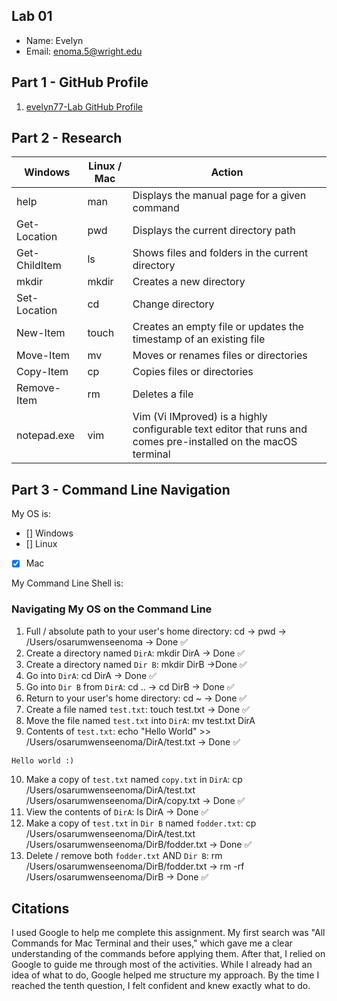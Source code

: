 ## Lab 01

- Name: Evelyn
- Email: enoma.5@wright.edu

## Part 1 - GitHub Profile

1. [evelyn77-Lab GitHub Profile](FIXTHISURL-https://github.com/evelyn77-Lab)

## Part 2 - Research

| Windows | Linux / Mac | Action |
| ---     | ---         | ---    |
| help    | man         | Displays the manual page for a given command       |
| Get-Location | pwd    | Displays the current directory path       |
| Get-ChildItem | ls    | Shows files and folders in the current directory       |
| mkdir   | mkdir       | Creates a new directory       |
| Set-Location | cd     | Change directory       |
| New-Item | touch      | Creates an empty file or updates the timestamp of an existing file       |
| Move-Item | mv        | Moves or renames files or directories       |
| Copy-Item | cp        | Copies files or directories       |
| Remove-Item | rm      | Deletes a file       |
| notepad.exe | vim     | Vim (Vi IMproved) is a highly configurable text editor that runs and comes pre-installed on the macOS terminal        |

## Part 3 - Command Line Navigation

My OS is:
- [] Windows
- [] Linux
- [x] Mac

My Command Line Shell is: 

### Navigating My OS on the Command Line

1. Full / absolute path to your user's home directory: cd -> pwd -> /Users/osarumwenseenoma -> Done ✅
2. Create a directory named `DirA`: mkdir DirA -> Done ✅
3. Create a directory named `Dir B`: mkdir DirB ->Done ✅
4. Go into `DirA`: cd DirA -> Done ✅
5. Go into `Dir B` from `DirA`: cd .. -> cd DirB -> Done ✅
6. Return to your user's home directory: cd ~ -> Done ✅
7. Create a file named `test.txt`: touch test.txt -> Done ✅
8. Move the file named `test.txt` into `DirA`: mv test.txt DirA
9. Contents of `test.txt`: echo "Hello World" >> /Users/osarumwenseenoma/DirA/test.txt -> Done ✅
```
Hello world :)
```
10. Make a copy of `test.txt` named `copy.txt` in `DirA`: cp /Users/osarumwenseenoma/DirA/test.txt /Users/osarumwenseenoma/DirA/copy.txt -> Done ✅
11. View the contents of `DirA`: ls DirA -> Done ✅
12. Make a copy of `test.txt` in `Dir B` named `fodder.txt`: cp /Users/osarumwenseenoma/DirA/test.txt /Users/osarumwenseenoma/DirB/fodder.txt -> Done ✅
13. Delete / remove both `fodder.txt` AND `Dir B`: rm /Users/osarumwenseenoma/DirB/fodder.txt -> rm -rf /Users/osarumwenseenoma/DirB -> Done ✅

## Citations

I used Google to help me complete this assignment. My first search was "All Commands for Mac Terminal and their uses," which gave me a clear understanding of the commands before applying them. After that, I relied on Google to guide me through most of the activities. While I already had an idea of what to do, Google helped me structure my approach. By the time I reached the tenth question, I felt confident and knew exactly what to do.
